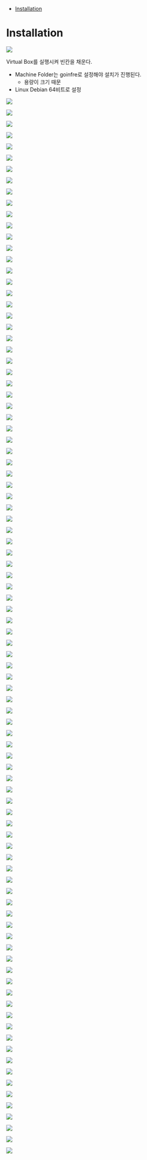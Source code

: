 - [Installation](#installation)

# Installation

![](2022-07-18-16-46-15.png)

Virtual Box를 실행시켜 빈칸을 채운다.
- Machine Folder는 goinfre로 설정해야 설치가 진행된다.
  - 용량이 크기 때문
- Linux Debian 64비트로 설정

![](2022-07-18-16-49-16.png)

![](2022-07-18-16-49-49.png)

![](2022-07-18-16-50-04.png)

![](2022-07-18-16-50-19.png)

![](2022-07-18-16-51-30.png)

![](2022-07-18-16-55-21.png)

![](2022-07-18-16-56-36.png)

![](2022-07-18-16-57-08.png)

![](2022-07-18-16-57-35.png)

![](2022-07-18-16-58-51.png)

![](2022-07-18-16-59-09.png)

![](2022-07-18-16-59-58.png)

![](2022-07-18-17-00-13.png)

![](2022-07-18-17-00-36.png)

![](2022-07-18-17-00-58.png)

![](2022-07-18-17-02-08.png)

![](2022-07-18-17-02-22.png)

![](2022-07-18-17-02-38.png)

![](2022-07-18-17-02-55.png)

![](2022-07-18-17-03-36.png)

![](2022-07-18-17-04-02.png)

![](2022-07-18-17-04-15.png)

![](2022-07-18-17-04-37.png)

![](2022-07-18-17-05-06.png)

![](2022-07-18-17-05-58.png)

![](2022-07-18-17-06-10.png)

![](2022-07-18-17-06-20.png)

![](2022-07-18-17-06-54.png)

![](2022-07-18-17-07-07.png)

![](2022-07-18-17-08-01.png)

![](2022-07-18-17-08-16.png)

![](2022-07-18-17-08-40.png)

![](2022-07-18-17-09-11.png)

![](2022-07-18-17-09-26.png)

![](2022-07-18-17-09-53.png)

![](2022-07-18-17-10-21.png)

![](2022-07-18-17-10-50.png)

![](2022-07-18-17-11-22.png)

![](2022-07-18-17-11-45.png)

![](2022-07-18-17-12-00.png)

![](2022-07-18-17-12-21.png)

![](2022-07-18-17-12-52.png)

![](2022-07-18-17-13-04.png)

![](2022-07-18-17-13-29.png)

![](2022-07-18-17-21-14.png)

![](2022-07-18-17-21-29.png)

![](2022-07-18-17-22-30.png)

![](2022-07-18-17-22-55.png)

![](2022-07-18-17-23-27.png)

![](2022-07-18-17-24-50.png)

![](2022-07-18-17-28-02.png)

![](2022-07-18-17-28-16.png)

![](2022-07-18-17-31-26.png)

![](2022-07-18-17-32-11.png)

![](2022-07-18-17-32-26.png)

![](2022-07-18-17-33-41.png)

![](2022-07-18-17-34-03.png)

![](2022-07-18-17-34-33.png)

![](2022-07-18-17-35-01.png)

![](2022-07-18-17-35-15.png)

![](2022-07-18-17-35-38.png)

![](2022-07-18-17-36-07.png)

![](2022-07-18-17-36-31.png)

![](2022-07-18-17-36-59.png)

![](2022-07-18-17-37-12.png)

![](2022-07-18-17-37-26.png)

![](2022-07-18-17-37-52.png)

![](2022-07-18-17-38-56.png)

![](2022-07-18-17-52-57.png)

![](2022-07-18-17-53-11.png)

![](2022-07-18-17-53-42.png)

![](2022-07-18-17-53-53.png)

![](2022-07-18-17-54-09.png)

![](2022-07-18-17-54-37.png)

![](2022-07-18-17-54-48.png)

![](2022-07-18-17-55-14.png)

![](2022-07-18-17-57-20.png)

![](2022-07-18-17-57-38.png)

![](2022-07-18-17-59-02.png)

![](2022-07-18-17-59-33.png)

![](2022-07-18-17-59-45.png)

![](2022-07-18-18-00-11.png)

![](2022-07-18-18-00-38.png)

![](2022-07-18-18-01-12.png)

![](2022-07-18-18-03-20.png)

![](2022-07-18-18-03-31.png)

![](2022-07-18-18-03-44.png)

![](2022-07-18-18-03-56.png)

![](2022-07-18-18-04-32.png)

![](2022-07-18-18-05-02.png)

![](2022-07-18-18-05-56.png)

![](2022-07-18-18-06-05.png)

![](2022-07-18-18-07-10.png)

![](2022-07-18-18-07-24.png)